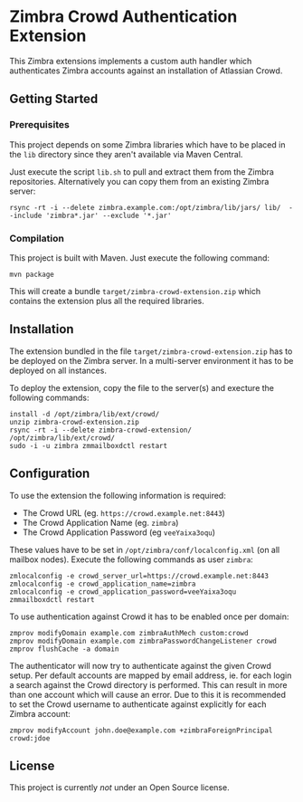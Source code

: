 # Zimbra Crowd Authentication Extension

This Zimbra extensions implements a custom auth handler which authenticates
Zimbra accounts against an installation of Atlassian Crowd.


## Getting Started

### Prerequisites

This project depends on some Zimbra libraries which have to be placed in
the `lib` directory since they aren't available via Maven Central.

Just execute the script `lib.sh` to pull and extract them from the Zimbra
repositories.  Alternatively you can copy them from an existing Zimbra
server:

```
rsync -rt -i --delete zimbra.example.com:/opt/zimbra/lib/jars/ lib/  --include 'zimbra*.jar' --exclude '*.jar'
```

### Compilation

This project is built with Maven.  Just execute the following command:

```
mvn package
```

This will create a bundle `target/zimbra-crowd-extension.zip` which contains
the extension plus all the required libraries.


## Installation

The extension bundled in the file `target/zimbra-crowd-extension.zip` has to
be deployed on the Zimbra server.  In a multi-server environment it has to
be deployed on all instances.

To deploy the extension, copy the file to the server(s) and execture the
following commands:

```
install -d /opt/zimbra/lib/ext/crowd/
unzip zimbra-crowd-extension.zip
rsync -rt -i --delete zimbra-crowd-extension/ /opt/zimbra/lib/ext/crowd/
sudo -i -u zimbra zmmailboxdctl restart
```


## Configuration

To use the extension the following information is required:

* The Crowd URL (eg. `https://crowd.example.net:8443`)
* The Crowd Application Name (eg. `zimbra`)
* The Crowd Application Password (eg `veeYaixa3oqu`)

These values have to be set in `/opt/zimbra/conf/localconfig.xml` (on all
mailbox nodes).  Execute the following commands as user `zimbra`:

```
zmlocalconfig -e crowd_server_url=https://crowd.example.net:8443
zmlocalconfig -e crowd_application_name=zimbra
zmlocalconfig -e crowd_application_password=veeYaixa3oqu
zmmailboxdctl restart
```

To use authentication against Crowd it has to be enabled once per domain:

```
zmprov modifyDomain example.com zimbraAuthMech custom:crowd
zmprov modifyDomain example.com zimbraPasswordChangeListener crowd
zmprov flushCache -a domain
```

The authenticator will now try to authenticate against the given Crowd setup.
Per default accounts are mapped by email address, ie. for each login a search
against the Crowd directory is performed.  This can result in more than one
account which will cause an error.  Due to this it is recommended to set the
Crowd username to authenticate against explicitly for each Zimbra account:

```
zmprov modifyAccount john.doe@example.com +zimbraForeignPrincipal crowd:jdoe
```


## License

This project is currently *not* under an Open Source license.
